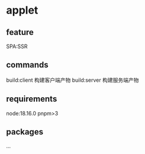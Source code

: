 # applet
## feature

SPA:SSR

## commands

build:client 构建客户端产物
build:server 构建服务端产物

## requirements

node:18.16.0
pnpm>3

## packages
...
